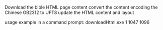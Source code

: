 Download the bible HTML page content
convert the content encoding the Chinese GB2312 to UFT8
update the HTML content and layout

usage example in a command prompt: 
downloadHtml.exe 1 1047 1096
